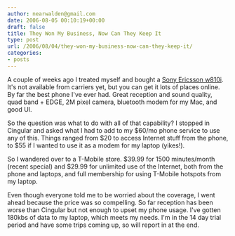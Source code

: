 ```yaml
---
author: nearwalden@gmail.com
date: 2006-08-05 00:10:19+00:00
draft: false
title: They Won My Business, Now Can They Keep It
type: post
url: /2006/08/04/they-won-my-business-now-can-they-keep-it/
categories:
- posts
---
```


A couple of weeks ago I treated myself and bought a [Sony Ericsson w810i](http://www.sonyericsson.com/spg.jsp?cc=us&lc=en&ver=4000&template=pp1_loader&php=PHP1_10376&zone=pp&lm=pp1&pid=10376).  It's not available from carriers yet, but you can get it lots of places online.  By far the best phone I've ever had.  Great reception and sound quality, quad band + EDGE, 2M pixel camera, bluetooth modem for my Mac, and good UI.





So the question was what to do with all of that capability?  I stopped in Cingular and asked what I had to add to my $60/mo phone service to use any of this.  Things ranged from $20 to access Internet stuff from the phone, to $55 if I wanted to use it as a modem for my laptop (yikes!).





So I wandered over to a T-Mobile store.  $39.99 for 1500 minutes/month (recent special) and $29.99 for unlimited use of the Internet, both from the phone and laptops, and full membership for using T-Mobile hotspots from my laptop.





Even though everyone told me to be worried about the coverage, I went ahead because the price was so compelling.  So far reception has been worse than Cingular but not enough to upset my phone usage.  I've gotten 180kbs of data to my laptop, which meets my needs.  I'm in the 14 day trial period and have some trips coming up, so will report in at the end.




